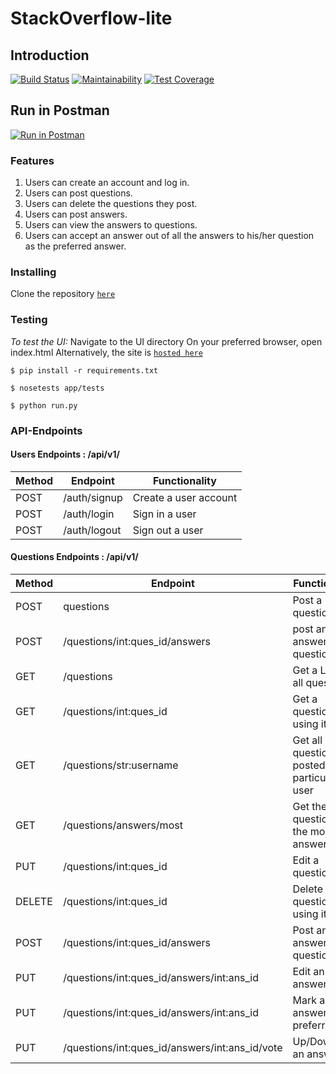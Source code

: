 # StackOverflow-lite

## Introduction

[![Build Status](https://travis-ci.org/ogol254/stackoverflow.svg?branch=master)](https://travis-ci.org/ogol254/stackoverflow) [![Maintainability](https://api.codeclimate.com/v1/badges/4754b5342d6a948f3f8f/maintainability)](https://codeclimate.com/github/ogol254/stackoverflow/maintainability) [![Test Coverage](https://api.codeclimate.com/v1/badges/4754b5342d6a948f3f8f/test_coverage)](https://codeclimate.com/github/ogol254/stackoverflow/test_coverage)

## Run in Postman

[![Run in Postman](https://run.pstmn.io/button.svg)](https://app.getpostman.com/run-collection/ce5fa5121eb851f81114)

### Features

1. Users can create an account and log in.
2. Users can post questions.
3. Users can delete the questions they post.
4. Users can post answers.
5. Users can view the answers to questions.
6. Users can accept an answer out of all the answers to his/her question as the preferred answer.

### Installing

Clone the repository [```here```](https://github.com/rickynyairo/StackOverflow-lite/)

### Testing

*To test the UI:*
Navigate to the UI directory
On your preferred browser, open index.html
Alternatively, the site is [```hosted here```](blalal)


```$ pip install -r requirements.txt```

```$ nosetests app/tests```

```$ python run.py```

### API-Endpoints

#### Users Endpoints : /api/v1/

Method | Endpoint | Functionality
--- | --- | ---
POST | /auth/signup | Create a user account
POST | /auth/login | Sign in a user
POST | /auth/logout | Sign out a user

#### Questions Endpoints : /api/v1/

Method | Endpoint | Functionality
--- | --- | ---
POST | questions | Post a question
POST | /questions/int:ques_id/answers | post an answer to a question
GET | /questions | Get a List of all questions
GET | /questions/int:ques_id | Get a question using its id
GET | /questions/str:username | Get all questions posted by a particular user
GET | /questions/answers/most | Get the question with the most answers
PUT | /questions/int:ques_id | Edit a question
DELETE | /questions/int:ques_id | Delete a question using its id
POST | /questions/int:ques_id/answers | Post an answer to a question
PUT | /questions/int:ques_id/answers/int:ans_id | Edit an answer
PUT | /questions/int:ques_id/answers/int:ans_id | Mark an answer as preferred
PUT | /questions/int:ques_id/answers/int:ans_id/vote | Up/Downvote an answer
